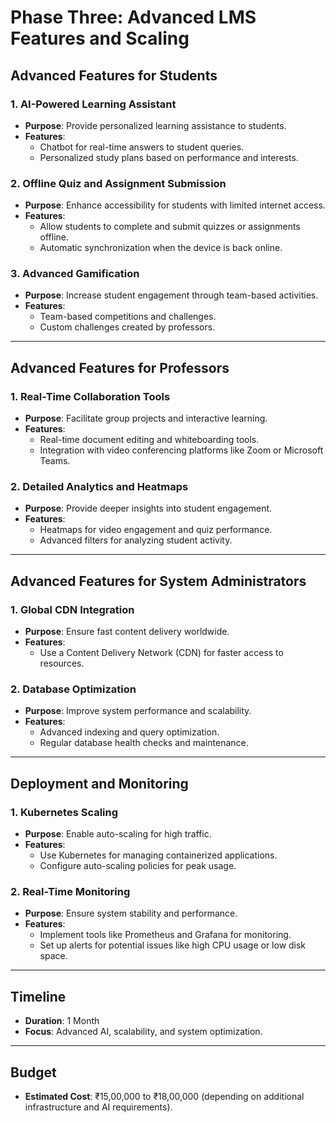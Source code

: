 # Phase Three: Advanced LMS Features and Scaling

## Advanced Features for Students

### 1. **AI-Powered Learning Assistant**
- **Purpose**: Provide personalized learning assistance to students.
- **Features**:
  - Chatbot for real-time answers to student queries.
  - Personalized study plans based on performance and interests.

### 2. **Offline Quiz and Assignment Submission**
- **Purpose**: Enhance accessibility for students with limited internet access.
- **Features**:
  - Allow students to complete and submit quizzes or assignments offline.
  - Automatic synchronization when the device is back online.

### 3. **Advanced Gamification**
- **Purpose**: Increase student engagement through team-based activities.
- **Features**:
  - Team-based competitions and challenges.
  - Custom challenges created by professors.

---

## Advanced Features for Professors

### 1. **Real-Time Collaboration Tools**
- **Purpose**: Facilitate group projects and interactive learning.
- **Features**:
  - Real-time document editing and whiteboarding tools.
  - Integration with video conferencing platforms like Zoom or Microsoft Teams.

### 2. **Detailed Analytics and Heatmaps**
- **Purpose**: Provide deeper insights into student engagement.
- **Features**:
  - Heatmaps for video engagement and quiz performance.
  - Advanced filters for analyzing student activity.

---

## Advanced Features for System Administrators

### 1. **Global CDN Integration**
- **Purpose**: Ensure fast content delivery worldwide.
- **Features**:
  - Use a Content Delivery Network (CDN) for faster access to resources.

### 2. **Database Optimization**
- **Purpose**: Improve system performance and scalability.
- **Features**:
  - Advanced indexing and query optimization.
  - Regular database health checks and maintenance.

---

## Deployment and Monitoring

### 1. **Kubernetes Scaling**
- **Purpose**: Enable auto-scaling for high traffic.
- **Features**:
  - Use Kubernetes for managing containerized applications.
  - Configure auto-scaling policies for peak usage.

### 2. **Real-Time Monitoring**
- **Purpose**: Ensure system stability and performance.
- **Features**:
  - Implement tools like Prometheus and Grafana for monitoring.
  - Set up alerts for potential issues like high CPU usage or low disk space.

---

## Timeline
- **Duration**: 1 Month
- **Focus**: Advanced AI, scalability, and system optimization.

---

## Budget
- **Estimated Cost**: ₹15,00,000 to ₹18,00,000 (depending on additional infrastructure and AI requirements).